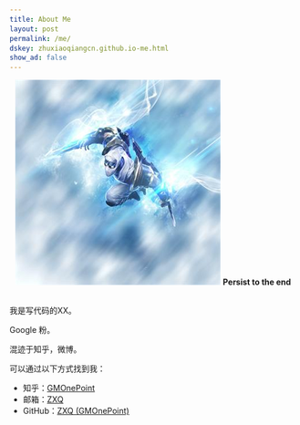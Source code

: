 ```yaml
---
title: About Me
layout: post
permalink: /me/
dskey: zhuxiaoqiangcn.github.io-me.html
show_ad: false
---
```


<center>
     <img src="/assets/img/def/ic_monkey.jpg" class="avatar"/>
     <strong>Persist to the end</strong>
     <br/>
     <br/>
</center>

我是写代码的XX。

Google 粉。

混迹于知乎，微博。


可以通过以下方式找到我：

- 知乎：[GMOnePoint](https://www.zhihu.com/people/GMOnePoint)
- 邮箱：[ZXQ](mailto:zhuxiaoqianghitwh@gmail.com)
- GitHub：[ZXQ \(GMOnePoint\)](https://github.com/zhuxiaoqiangcn)

